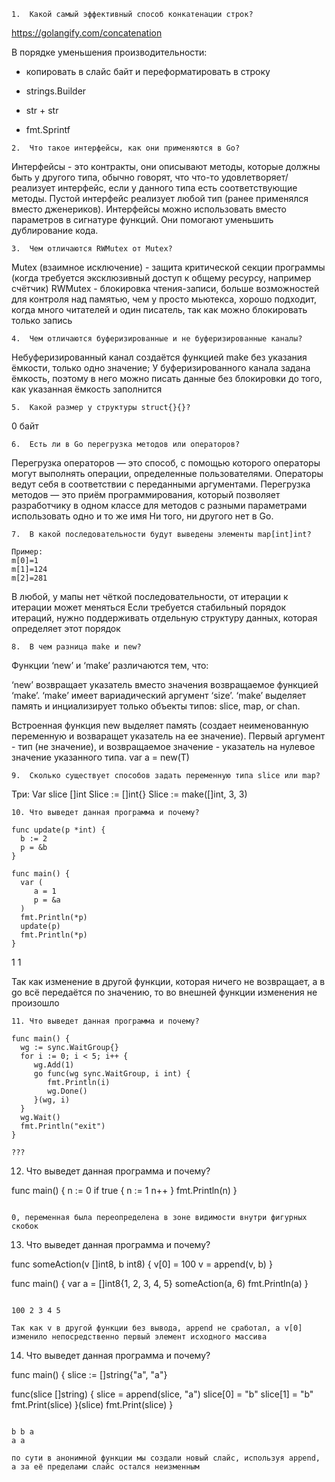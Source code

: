 ```
1.	Какой самый эффективный способ конкатенации строк?
```

https://golangify.com/concatenation

В порядке уменьшения производительности:

- копировать в слайс байт и переформатировать в строку

- strings.Builder

- str + str

- fmt.Sprintf


```
2.	Что такое интерфейсы, как они применяются в Go?
```
Интерфейсы - это контракты, они описывают методы, которые должны быть у другого типа,
обычно говорят, что что-то удовлетворяет/реализует интерфейс, если у данного типа есть соответствующие методы.
Пустой интерфейс реализует любой тип (ранее применялся вместо дженериков).
Интерфейсы можно использовать вместо параметров в сигнатуре функций.
Они помогают уменьшить дублирование кода.

```
3.	Чем отличаются RWMutex от Mutex?
```
Mutex (взаимное исключение) - защита критической секции программы (когда требуется эксклюзивный доступ к общему ресурсу, например счётчик)
RWMutex - блокировка чтения-записи, больше возможностей для контроля над памятью, чем у просто мьютекса,
хорошо подходит, когда много читателей и один писатель, так как можно блокировать только запись


```
4.	Чем отличаются буферизированные и не буферизированные каналы?
```
Небуферизированный канал создаётся функцией make без указания ёмкости, только одно значение;
У буферизированного канала задана ёмкость, поэтому в него можно писать данные без блокировки до того, как указанная ёмкость заполнится

```
5.	Какой размер у структуры struct{}{}?
```
0 байт

```
6.	Есть ли в Go перегрузка методов или операторов?
```

Перегрузка операторов — это способ, с помощью которого операторы могут выполнять операции, определенные пользователями. Операторы ведут себя в соответствии с переданными аргументами.
Перегрузка методов — это приём программирования, который позволяет разработчику в одном классе для методов с разными параметрами использовать одно и то же имя
Ни того, ни другого нет в Go.
```
7.	В какой последовательности будут выведены элементы map[int]int?

Пример:
m[0]=1
m[1]=124
m[2]=281
```

В любой, у мапы нет чёткой последовательности, от итерации к итерации может меняться
Если требуется стабильный порядок итераций, нужно поддерживать отдельную структуру данных, которая определяет этот порядок

```
8.	В чем разница make и new?
```
Функции ‘new’ и ‘make’ различаются тем, что:

‘new’ возвращает указатель вместо значения возвращаемое функцией ‘make’.
‘make’ имеет вариадический аргумент ‘size’.
‘make’ выделяет память и инциализирует только объекты типов: slice, map, or chan.

Встроенная функция new выделяет память (создает неименованную переменную и возваращет указатель на ее значение). Первый аргумент - тип (не значение), и возвращаемое значение - указатель на нулевое значение указанного типа.
var a = new(T)


```
9.	Сколько существует способов задать переменную типа slice или map?
```
Три: 
Var slice []int
Slice := []int{}
Slice := make([]int, 3, 3)

```
10.	Что выведет данная программа и почему?

func update(p *int) {
  b := 2
  p = &b
}

func main() {
  var (
     a = 1
     p = &a
  )
  fmt.Println(*p)
  update(p)
  fmt.Println(*p)
}
```

1
1

Так как изменение в другой функции, которая ничего не возвращает, а в go всё передаётся по значению, то во внешней функции изменения не произошло

```
11.	Что выведет данная программа и почему?

func main() {
  wg := sync.WaitGroup{}
  for i := 0; i < 5; i++ {
     wg.Add(1)
     go func(wg sync.WaitGroup, i int) {
        fmt.Println(i)
        wg.Done()
     }(wg, i)
  }
  wg.Wait()
  fmt.Println("exit")
}

???

```
12.	Что выведет данная программа и почему?


func main() {
  n := 0
  if true {
     n := 1
     n++
  }
  fmt.Println(n)
}
```

0, переменная была переопределена в зоне видимости внутри фигурных скобок

```
13.	Что выведет данная программа и почему?

func someAction(v []int8, b int8) {
  v[0] = 100
  v = append(v, b)
}

func main() {
  var a = []int8{1, 2, 3, 4, 5}
  someAction(a, 6)
  fmt.Println(a)
}
```

100 2 3 4 5

Так как v в другой функции без вывода, append не сработал, а v[0] изменило непосредственно первый элемент исходного массива
```
14.	Что выведет данная программа и почему?

func main() {
  slice := []string{"a", "a"}

  func(slice []string) {
     slice = append(slice, "a")
     slice[0] = "b"
     slice[1] = "b"
     fmt.Print(slice)
  }(slice)
  fmt.Print(slice)
}
```

b b a 
a a

по сути в анонимной функции мы создали новый слайс, используя append,
а за её пределами слайс остался неизменным
